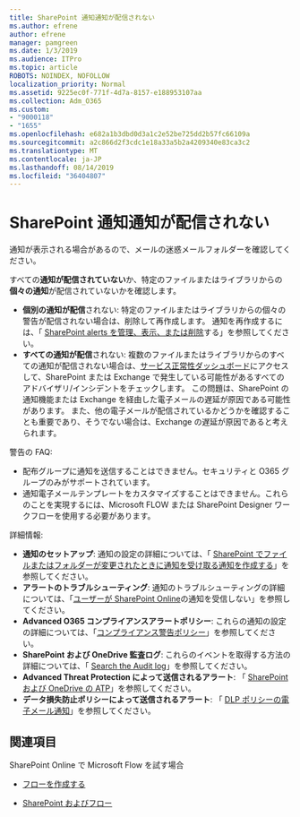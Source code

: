 ```yaml
---
title: SharePoint 通知通知が配信されない
ms.author: efrene
author: efrene
manager: pamgreen
ms.date: 1/3/2019
ms.audience: ITPro
ms.topic: article
ROBOTS: NOINDEX, NOFOLLOW
localization_priority: Normal
ms.assetid: 9225ec0f-771f-4d7a-8157-e188953107aa
ms.collection: Adm_O365
ms.custom:
- "9000118"
- "1655"
ms.openlocfilehash: e682a1b3dbd0d3a1c2e52be725dd2b57fc66109a
ms.sourcegitcommit: a2c866d2f3cdc1e18a33a5b2a4209340e83ca3c2
ms.translationtype: MT
ms.contentlocale: ja-JP
ms.lasthandoff: 08/14/2019
ms.locfileid: "36404807"
---
```

# <a name="sharepoint-alert-notifications-not-delivered"></a>SharePoint 通知通知が配信されない

通知が表示される場合があるので、メールの迷惑メールフォルダーを確認してください。

すべての**通知が配信されていない**か、特定のファイルまたはライブラリからの**個々の通知**が配信されていないかを確認します。

- **個別の通知が配信**されない: 特定のファイルまたはライブラリからの個々の警告が配信されない場合は、削除して再作成します。 通知を再作成するには、「 [SharePoint alerts を管理、表示、または削除](https://support.office.com/en-us/article/manage-view-or-delete-sharepoint-alerts-99dfb19c-9a90-4a8c-aba1-aa8c8afb0de2?ui=en-US&rs=en-US&ad=US#ID0EAADAAA=Online)する」を参照してください。
- **すべての通知が配信**されない: 複数のファイルまたはライブラリからのすべての通知が配信されない場合は、[サービス正常性ダッシュボード](https://admin.microsoft.com/AdminPortal/Home#/servicehealth)にアクセスして、SharePoint または Exchange で発生している可能性があるすべてのアドバイザリ/インシデントをチェックします。 この問題は、SharePoint の通知機能または Exchange を経由した電子メールの遅延が原因である可能性があります。 また、他の電子メールが配信されているかどうかを確認することも重要であり、そうでない場合は、Exchange の遅延が原因であると考えられます。

警告の FAQ:

- 配布グループに通知を送信することはできません。セキュリティと O365 グループのみがサポートされています。
- 通知電子メールテンプレートをカスタマイズすることはできません。これらのことを実現するには、Microsoft FLOW または SharePoint Designer ワークフローを使用する必要があります。

詳細情報:

- **通知のセットアップ**: 通知の設定の詳細については、「 [SharePoint でファイルまたはフォルダーが変更されたときに通知を受け取る通知を作成する](https://support.office.com/en-us/article/create-an-alert-to-get-notified-when-a-file-or-folder-changes-in-sharepoint-e5a79e7b-a146-46da-a9ef-d65409ba8918)」を参照してください。
- **アラートのトラブルシューティング**: 通知のトラブルシューティングの詳細については、「[ユーザーが SharePoint Online](https://docs.microsoft.com/en-us/sharepoint/support/sites/no-alert-notifications)の通知を受信しない」を参照してください。
- **Advanced O365 コンプライアンスアラートポリシー**: これらの通知の設定の詳細については、「[コンプライアンス警告ポリシー](https://docs.microsoft.com/en-us/office365/securitycompliance/alert-policies)」を参照してください。
- **SharePoint および OneDrive 監査ログ**: これらのイベントを取得する方法の詳細については、「 [Search the Audit log](https://docs.microsoft.com/en-us/office365/securitycompliance/search-the-audit-log-in-security-and-compliance#search-the-audit-log)」を参照してください。
- **Advanced Threat Protection によって送信されるアラート**: 「 [SharePoint および OneDrive の ATP](https://docs.microsoft.com/en-us/office365/securitycompliance/atp-for-spo-odb-and-teams)」を参照してください。
- **データ損失防止ポリシーによって送信されるアラート**: 「 [DLP ポリシーの電子メール通知](https://docs.microsoft.com/en-us/office365/securitycompliance/use-notifications-and-policy-tips)」を参照してください。

## <a name="related-topics"></a>関連項目

SharePoint Online で Microsoft Flow を試す場合

- [フローを作成する](https://support.office.com/en-us/article/create-a-flow-for-a-list-or-library-in-sharepoint-online-or-onedrive-for-business-a9c3e03b-0654-46af-a254-20252e580d01)

- [SharePoint およびフロー](https://flow.microsoft.com/en-us/blog/sharepoint-and-flow/)
